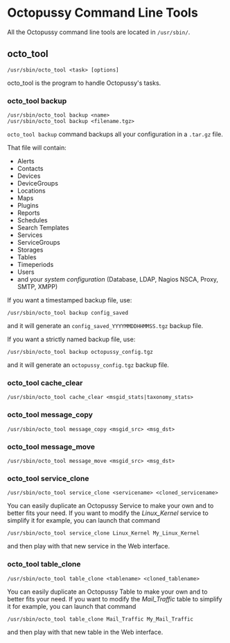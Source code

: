 # Octopussy Command Line Tools

All the Octopussy command line tools are located in `/usr/sbin/`.

## octo_tool

```shell
/usr/sbin/octo_tool <task> [options]
```

octo_tool is the program to handle Octopussy's tasks.

### octo_tool backup

```shell
/usr/sbin/octo_tool backup <name>
/usr/sbin/octo_tool backup <filename.tgz>
```

`octo_tool backup` command backups all your configuration in a `.tar.gz` file.

That file will contain:
  * Alerts
  * Contacts
  * Devices
  * DeviceGroups
  * Locations
  * Maps
  * Plugins
  * Reports
  * Schedules
  * Search Templates
  * Services
  * ServiceGroups
  * Storages
  * Tables
  * Timeperiods
  * Users
  * and your *system configuration* (Database, LDAP, Nagios NSCA, Proxy, SMTP, XMPP)

If you want a timestamped backup file, use:
```shell
/usr/sbin/octo_tool backup config_saved
```
and it will generate an `config_saved_YYYYMMDDHHMMSS.tgz` backup file.

If you want a strictly named backup file, use:
```shell
/usr/sbin/octo_tool backup octopussy_config.tgz
```
and it will generate an `octopussy_config.tgz` backup file.

### octo_tool cache_clear

```shell
/usr/sbin/octo_tool cache_clear <msgid_stats|taxonomy_stats>
```

### octo_tool message_copy

```shell
/usr/sbin/octo_tool message_copy <msgid_src> <msg_dst>
```

### octo_tool message_move

```shell
/usr/sbin/octo_tool message_move <msgid_src> <msg_dst>
```

### octo_tool service_clone

```shell
/usr/sbin/octo_tool service_clone <servicename> <cloned_servicename>
```

You can easily duplicate an Octopussy Service to make your own and to better fits your need.
If you want to modify the *Linux_Kernel* service to simplify it for example, you can launch that command
```shell
/usr/sbin/octo_tool service_clone Linux_Kernel My_Linux_Kernel
```
and then play with that new service in the Web interface.


### octo_tool table_clone

```shell
/usr/sbin/octo_tool table_clone <tablename> <cloned_tablename>
```

You can easily duplicate an Octopussy Table to make your own and to better fits your need.
If you want to modify the *Mail_Traffic* table to simplify it for example, you can launch that command
```shell
/usr/sbin/octo_tool table_clone Mail_Traffic My_Mail_Traffic
```
and then play with that new table in the Web interface.
